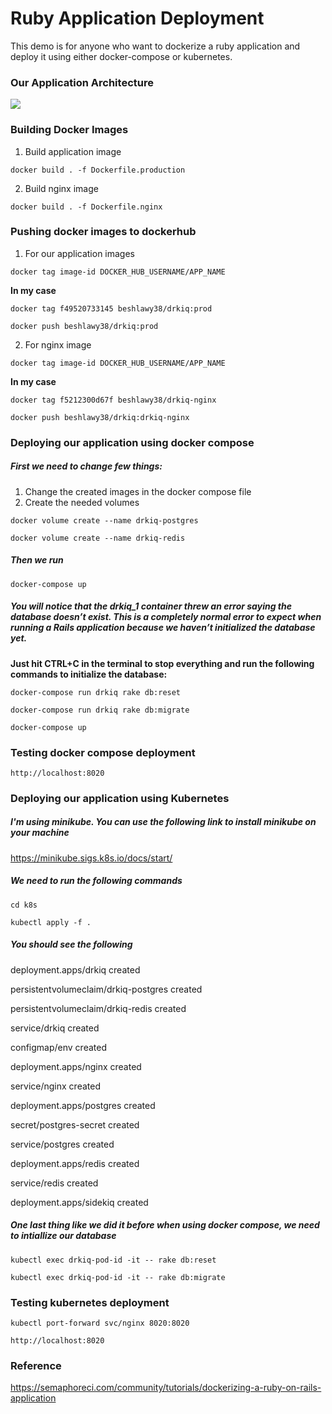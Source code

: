 # Ruby Application Deployment

This demo is for anyone who want to dockerize a ruby application and deploy it using either docker-compose or kubernetes.

### Our Application Architecture

![ ](https://wpblog.semaphoreci.com/wp-content/uploads/2020/02/Getting-Started.png)

### Building Docker Images

1. Build application image

``` docker build . -f Dockerfile.production ```

2. Build nginx image

``` docker build . -f Dockerfile.nginx ```

### Pushing docker images to dockerhub

1. For our application images

``` docker tag image-id DOCKER_HUB_USERNAME/APP_NAME ```

**In my case**

``` docker tag f49520733145 beshlawy38/drkiq:prod ```
>
``` docker push beshlawy38/drkiq:prod ```

2. For nginx image

``` docker tag image-id DOCKER_HUB_USERNAME/APP_NAME  ```

**In my case**

``` docker tag f5212300d67f beshlawy38/drkiq-nginx  ```
>
``` docker push beshlawy38/drkiq:drkiq-nginx  ```

### Deploying our application using docker compose

##### First we need to change few things:

1. Change the created images in the docker compose file
2. Create the needed volumes

 ``` docker volume create --name drkiq-postgres  ```

 ``` docker volume create --name drkiq-redis  ```

##### Then we run 

 ``` docker-compose up  ```

##### You will notice that the drkiq_1 container threw an error saying the database doesn’t exist. This is a completely normal error to expect when running a Rails application because we haven’t initialized the database yet.

**Just hit CTRL+C in the terminal to stop everything and run the following commands to initialize the database:**

``` docker­-compose run drkiq rake db:reset ```

``` docker­-compose run drkiq rake db:migrate  ```

``` docker-compose up  ```

### Testing docker compose deployment

``` http://localhost:8020 ```

### Deploying our application using Kubernetes

##### I'm using minikube. You can use the following link to install minikube on your machine

https://minikube.sigs.k8s.io/docs/start/

##### We need to run the following commands

``` cd k8s ```

``` kubectl apply -f . ```

##### You should see the following

deployment.apps/drkiq created

persistentvolumeclaim/drkiq-postgres created

persistentvolumeclaim/drkiq-redis created

service/drkiq created

configmap/env created

deployment.apps/nginx created

service/nginx created

deployment.apps/postgres created

secret/postgres-secret created

service/postgres created

deployment.apps/redis created

service/redis created

deployment.apps/sidekiq created

##### One last thing like we did it before when using docker compose, we need to intiallize our database

``` kubectl exec drkiq-pod-id -it -- rake db:reset ```

``` kubectl exec drkiq-pod-id -it -- rake db:migrate ```

### Testing kubernetes deployment

``` kubectl port-forward svc/nginx 8020:8020 ```

``` http://localhost:8020 ```

### Reference

https://semaphoreci.com/community/tutorials/dockerizing-a-ruby-on-rails-application